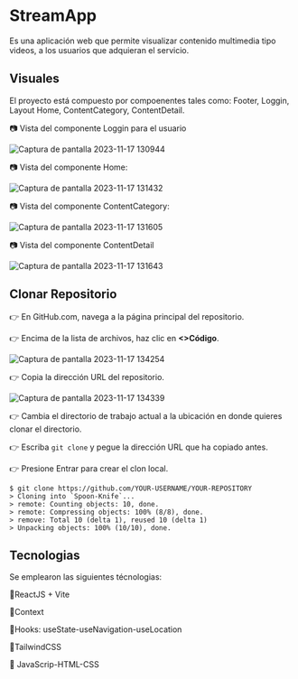 # StreamApp

Es una aplicación web que permite visualizar contenido multimedia tipo
videos, a los usuarios que adquieran el servicio.

## Visuales

El proyecto está compuesto por compoenentes tales como: Footer, Loggin, Layout Home, 
ContentCategory, ContentDetail.

📷 Vista del componente Loggin para el usuario

![Captura de pantalla 2023-11-17 130944](https://github.com/yersain1993/streaming-app/assets/103155109/071ae329-2d2e-4da8-b4f4-210f60a020c8)


📷 Vista del componente Home:

![Captura de pantalla 2023-11-17 131432](https://github.com/yersain1993/streaming-app/assets/103155109/8f0e9837-11a2-428b-abcd-affaf72ea458)


📷 Vista del componente ContentCategory:

![Captura de pantalla 2023-11-17 131605](https://github.com/yersain1993/streaming-app/assets/103155109/37c3b124-93ef-48db-907f-2dc535d5ca36)


📷 Vista del componente ContentDetail


![Captura de pantalla 2023-11-17 131643](https://github.com/yersain1993/streaming-app/assets/103155109/d3da5d5a-15f0-421d-aa8b-5ecf4c318dff)

## Clonar Repositorio

👉 En GitHub.com, navega a la página principal del repositorio.

👉 Encima de la lista de archivos, haz clic en **<>Código**.

![Captura de pantalla 2023-11-17 134254](https://github.com/yersain1993/streaming-app/assets/103155109/f8718411-dc5e-4b85-993e-3be0f67ee12d)


👉 Copia la dirección URL del repositorio.

![Captura de pantalla 2023-11-17 134339](https://github.com/yersain1993/streaming-app/assets/103155109/00fbae81-744f-4d24-b196-df03c45a323a)


👉 Cambia el directorio de trabajo actual a la ubicación en donde quieres clonar el directorio.

👉 Escriba ```git clone``` y pegue la dirección URL que ha copiado antes.

👉 Presione Entrar para crear el clon local.

```
$ git clone https://github.com/YOUR-USERNAME/YOUR-REPOSITORY
> Cloning into `Spoon-Knife`...
> remote: Counting objects: 10, done.
> remote: Compressing objects: 100% (8/8), done.
> remove: Total 10 (delta 1), reused 10 (delta 1)
> Unpacking objects: 100% (10/10), done.
```

## Tecnologias

Se emplearon las siguientes técnologias:

📱ReactJS + Vite

📱Context

📱Hooks: useState-useNavigation-useLocation

📱TailwindCSS

📱 JavaScrip-HTML-CSS



